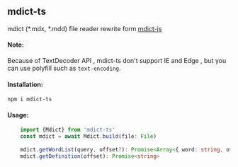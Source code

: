 ## mdict-ts

mdict (*.mdx, *.mdd) file reader
rewrite form [mdict-js](https://github.com/fengdh/mdict-js)

#### Note:

Because of TextDecoder API , mdict-ts don't support IE and Edge , but you can use polyfill such as `text-encoding`.

#### Installation:

`npm i mdict-ts`

#### Usage:

```ts
    import {Mdict} from 'mdict-ts'
    const mdict = await Mdict.build(file: File)
    
    mdict.getWordList(query, offset?): Promise<Array<{ word: string, offset: number }>>
    mdict.getDefinition(offset): Promise<string> 
```